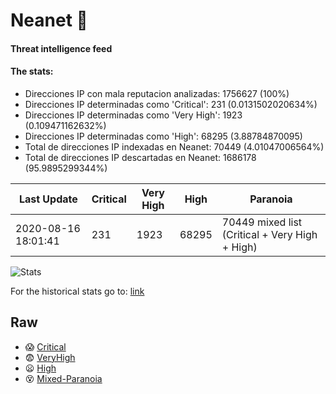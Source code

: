 # Neanet :hocho:
#### Threat intelligence feed
#### The stats:

- Direcciones IP con mala reputacion analizadas: 1756627 (100%)
- Direcciones IP determinadas como 'Critical':  231 (0.0131502020634%)
- Direcciones IP determinadas como 'Very High':  1923 (0.109471162632%)
- Direcciones IP determinadas como 'High':  68295 (3.88784870095)
- Total de direcciones IP indexadas en Neanet:  70449 (4.01047006564%)
- Total de direcciones IP descartadas en Neanet:  1686178 (95.9895299344%)

| Last Update | Critical | Very High | High | Paranoia |
| --- | --- | --- | --- | --- |
| 2020-08-16 18:01:41 | 231 | 1923 | 68295 | 70449 mixed list (Critical + Very High + High)|

![Stats](https://docs.google.com/spreadsheets/d/e/2PACX-1vSnaNMIXVabIpDJjufMlzH7poXnshF3mgd8Is1g9ytUEzVsP5my4Trn8f-xkoLLQ38xpL3HtmUexLo6/pubchart?oid=501124687&format=image)

For the historical stats go to: [link](/stats.csv)
## Raw
- :scream: [Critical](https://raw.githubusercontent.com/JavaGarcia/Neanet/master/blacklists/neanet_critical.txt)
- :fearful: [VeryHigh](https://raw.githubusercontent.com/JavaGarcia/Neanet/master/blacklists/neanet_veryHigh.txtt)
- :frowning: [High](https://raw.githubusercontent.com/JavaGarcia/Neanet/master/blacklists/neanet_high.txt)
- :dizzy_face: [Mixed-Paranoia](https://raw.githubusercontent.com/JavaGarcia/Neanet/master/blacklists/neanet_all.txt)




































































































































































































































